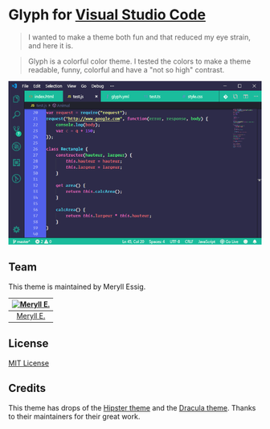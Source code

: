 # Glyph for [Visual Studio Code](http://code.visualstudio.com/)

> I wanted to make a theme both fun and that reduced my eye strain, and here it is.

> Glyph is a colorful color theme. I tested the colors to make a theme readable, funny, colorful and have a "not so high" contrast.

![Glyph Theme](https://raw.githubusercontent.com/MeryllEssig/vscode-glyph-theme/master/glyph-theme.png)

## Team

This theme is maintained by Meryll Essig. 



[![Meryll E.](https://avatars3.githubusercontent.com/u/9021786?s=90&v=3)](https://github.com/MeryllEssig) |
:---: |
[Meryll E.](https://github.com/MeryllEssig) |

## License

[MIT License](https://github.com/MeryllEssig/vscode-glyph-theme/blob/master/LICENSE)

## Credits

This theme has drops of the [Hipster theme](https://github.com/ModoNoob/vscode-hipster-theme) and the [Dracula theme](https://github.com/dracula/visual-studio-code). Thanks to their maintainers for their great work.